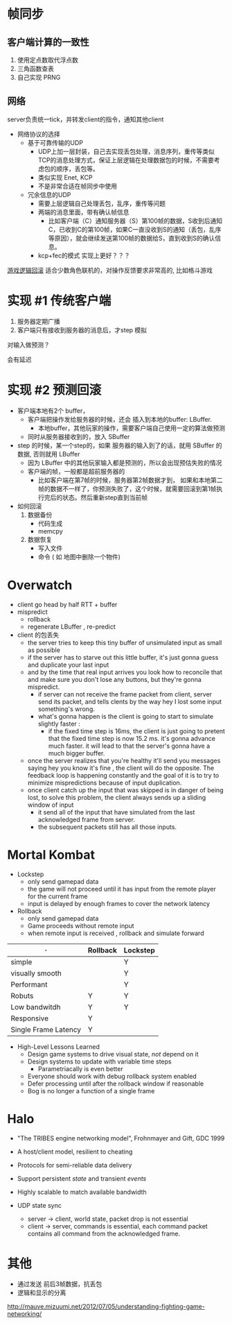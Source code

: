 

# 帧同步

##  客户端计算的一致性

1. 使用定点数取代浮点数
2. 三角函数查表
3. 自己实现 PRNG


## 网络

server负责统一tick，并转发client的指令，通知其他client 


- 网络协议的选择
    - 基于可靠传输的UDP
        - UDP上加一层封装，自己去实现丢包处理，消息序列，重传等类似TCP的消息处理方式，保证上层逻辑在处理数据包的时候，不需要考虑包的顺序，丢包等。
        - 类似实现 Enet, KCP
        - 不是非常合适在帧同步中使用
    - 冗余信息的UDP
        - 需要上层逻辑自己处理丢包，乱序，重传等问题
        - 两端的消息里面，带有确认帧信息
            - 比如客户端（C）通知服务器（S）第100帧的数据，S收到后通知C，已收到C的第100帧，如果C一直没收到S的通知（丢包，乱序等原因），就会继续发送第100帧的数据给S，直到收到S的确认信息。
        - kcp+fec的模式 实现上更好？？？


[游戏逻辑回滚](https://zhuanlan.zhihu.com/p/38468615)  适合少数角色联机的，对操作反馈要求非常高的, 比如格斗游戏



# 实现 #1 传统客户端

1. 服务器定期广播
2. 客户端只有接收到服务器的消息后，才step  模拟

对输入做预测？

会有延迟

# 实现 #2 预测回滚

- 客户端本地有2个 buffer， 
    - 客户端把操作发给服务器的时候，还会 插入到本地的buffer: LBuffer.
        - 本地buffer，其他玩家的操作，需要客户端自己使用一定的算法做预测
    - 同时从服务器接收到的，放入 SBuffer 
- step 的时候，某一个step的，如果 服务器的输入到了的话，就用 SBuffer 的数据, 否则就用 LBuffer 
    - 因为 LBuffer 中的其他玩家输入都是预测的，所以会出现预估失败的情况
    - 客户端的帧，一般都是超前服务器的
        - 比如客户端在第7帧的时候，服务器第2帧数据才到， 如果和本地第二帧的数据不一样了，你预测失败了，这个时候，就需要回滚到第1帧执行完后的状态。然后重新step直到当前帧
- 如何回滚
    1. 数据备份
        - 代码生成
        - memcpy
    2. 数据恢复
        - 写入文件
        - 命令 ( 如 地图中删除一个物件)



# Overwatch 

- client go head by half RTT + buffer 
- mispredict
    - rollback
    - regenerate LBuffer , re-predict
- client 的包丢失
    - the server tries to keep this tiny buffer of unsimulated input as small as possible 
    - if the server has to starve out this little buffer, it's just gonna guess and duplicate your last input
    - and by the time that real input arrives you look how to reconcile that and make sure you don't lose any buttons, but they're gonna mispredict. 
        - if server can not receive the frame packet from client,  server send its packet, and tells clents  by the way hey I lost some input something's wrong. 
        - what's gonna happen is the client is going to start to simulate slightly faster :
            - if the fixed time step is 16ms, the client is just going to pretent that the fixed time step is now 15.2 ms. it's gonna advance much faster.  it will lead to that the server's gonna have a much bigger buffer.
    - once the server realizes that you're healthy it'll send you messages saying hey you know it's fine , the client will do the opposite.  The feedback loop is happening constantly and the goal of it is to try to minimize mispredictions because of input duplication. 
    - once client catch up the input that was skipped is in danger of being lost, to solve this problem, the client always sends up a sliding window of input 
        - it send all of the input that have simulated from the last acknowledged frame from server. 
        - the subsequent packets still has all those inputs. 


# Mortal Kombat 

- Lockstep
    - only send gamepad data
    - the game will not proceed until it has input from the remote player for the current frame
    - input is delayed  by enough frames to cover the network latency
- Rollback
    - only send gamepad data
    - Game proceeds without remote input
    - when remote input is received , rollback and simulate forward


 · | Rollback | Lockstep
--- | --- | ---
simple | | Y
visually smooth | | Y
Performant | | Y 
Robuts | Y | Y 
Low bandwitdh | Y | Y
Responsive | Y | 
Single Frame Latency | Y | 

- High-Level Lessons Learned
    - Design game systems to drive visual state, *not* depend on it
    - Design systems to update with variable time steps
        - Parametriacally is even better
    - Everyone should work with debug rollback system enabled
    - Defer processing until after the rollback window if reasonable 
    - Bog is no longer a function of a single frame

# Halo

- "The TRIBES engine networking model", Frohnmayer and Gift, GDC 1999
- A host/client model, resilient to cheating
- Protocols for semi-reliable data delivery
- Support persistent *state* and transient *events*
- Highly scalable to match available bandwidth

- UDP state sync
    - server -> client, world state, packet drop is not essential
    - client -> server, commands is essential, each command packet contains all command from the acknowledged frame.


# 其他

- 通过发送 前后3帧数据，抗丢包
- 逻辑和显示的分离

http://mauve.mizuumi.net/2012/07/05/understanding-fighting-game-networking/


